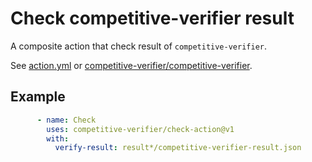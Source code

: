 # Check competitive-verifier result
A composite action that check result of `competitive-verifier`.

See [action.yml](action.yml) or [competitive-verifier/competitive-verifier](https://github.com/competitive-verifier/competitive-verifier).


## Example

```yml
      - name: Check
        uses: competitive-verifier/check-action@v1
        with:
          verify-result: result*/competitive-verifier-result.json
```